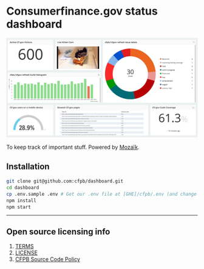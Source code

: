 # Consumerfinance.gov status dashboard

![Consumerfinance.gov status dashboard](screenshot.png)

To keep track of important stuff. Powered by [Mozaïk](http://mozaik.rocks).

## Installation

```bash
git clone git@github.com:cfpb/dashboard.git
cd dashboard
cp .env.sample .env # Get our .env file at [GHE]/cfpb/.env (and change PORT in that file)
npm install
npm start
```

----

## Open source licensing info
1. [TERMS](TERMS.md)
2. [LICENSE](LICENSE)
3. [CFPB Source Code Policy](https://github.com/cfpb/source-code-policy/)
